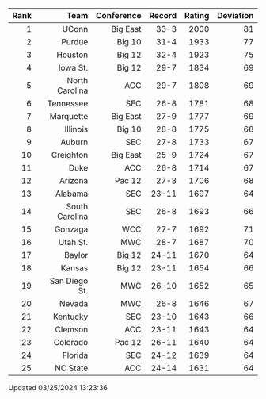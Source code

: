 | Rank  | Team                 | Conference           | Record   | Rating | Deviation |
| ---:  | ---:                 | ---:                 | ---:     | ---:   | ---:      |
| 1     | UConn                | Big East             | 33-3     | 2000   | 81        |
| 2     | Purdue               | Big 10               | 31-4     | 1933   | 77        |
| 3     | Houston              | Big 12               | 32-4     | 1923   | 75        |
| 4     | Iowa St.             | Big 12               | 29-7     | 1834   | 69        |
| 5     | North Carolina       | ACC                  | 29-7     | 1808   | 69        |
| 6     | Tennessee            | SEC                  | 26-8     | 1781   | 68        |
| 7     | Marquette            | Big East             | 27-9     | 1777   | 69        |
| 8     | Illinois             | Big 10               | 28-8     | 1775   | 68        |
| 9     | Auburn               | SEC                  | 27-8     | 1733   | 67        |
| 10    | Creighton            | Big East             | 25-9     | 1724   | 67        |
| 11    | Duke                 | ACC                  | 26-8     | 1714   | 67        |
| 12    | Arizona              | Pac 12               | 27-8     | 1706   | 68        |
| 13    | Alabama              | SEC                  | 23-11    | 1697   | 64        |
| 14    | South Carolina       | SEC                  | 26-8     | 1693   | 66        |
| 15    | Gonzaga              | WCC                  | 27-7     | 1692   | 71        |
| 16    | Utah St.             | MWC                  | 28-7     | 1687   | 70        |
| 17    | Baylor               | Big 12               | 24-11    | 1670   | 64        |
| 18    | Kansas               | Big 12               | 23-11    | 1654   | 66        |
| 19    | San Diego St.        | MWC                  | 26-10    | 1652   | 65        |
| 20    | Nevada               | MWC                  | 26-8     | 1646   | 67        |
| 21    | Kentucky             | SEC                  | 23-10    | 1643   | 66        |
| 22    | Clemson              | ACC                  | 23-11    | 1643   | 64        |
| 23    | Colorado             | Pac 12               | 26-11    | 1640   | 64        |
| 24    | Florida              | SEC                  | 24-12    | 1639   | 64        |
| 25    | NC State             | ACC                  | 24-14    | 1631   | 64        |

Updated 03/25/2024 13:23:36
